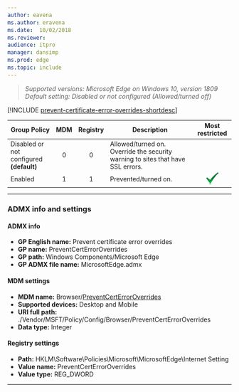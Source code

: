 ```yaml
---
author: eavena
ms.author: eravena
ms.date:  10/02/2018
ms.reviewer: 
audience: itpro
manager: dansimp
ms.prod: edge
ms.topic: include
---
```


<!-- ## Prevent certificate error overrides --> 

>*Supported versions: Microsoft Edge on Windows 10, version 1809*<br>
>*Default setting:  Disabled or not configured (Allowed/turned off)*

[!INCLUDE [prevent-certificate-error-overrides-shortdesc](../shortdesc/prevent-certificate-error-overrides-shortdesc.md)]

|                Group Policy                 | MDM | Registry |                                   Description                                   |                 Most restricted                  |
|---------------------------------------------|:---:|:--------:|---------------------------------------------------------------------------------|:------------------------------------------------:|
| Disabled or not configured<br>**(default)** |  0  |    0     | Allowed/turned on. Override the security warning to sites that have SSL errors. |                                                  |
|                   Enabled                   |  1  |    1     |                              Prevented/turned on.                               | ![Most restricted value](../images/check-gn.png) |

---

### ADMX info and settings
#### ADMX info
- **GP English name:** Prevent certificate error overrides
- **GP name:** PreventCertErrorOverrides
- **GP path:** Windows Components/Microsoft Edge
- **GP ADMX file name:** MicrosoftEdge.admx

#### MDM settings
- **MDM name:** Browser/[PreventCertErrorOverrides](https://docs.microsoft.com/windows/client-management/mdm/policy-csp-browser#browser-preventcerterroroverrides)
- **Supported devices:** Desktop and Mobile
- **URI full path:** ./Vendor/MSFT/Policy/Config/Browser/PreventCertErrorOverrides 
- **Data type:** Integer

#### Registry settings
- **Path:** HKLM\Software\Policies\Microsoft\MicrosoftEdge\Internet Setting
- **Value name:** PreventCertErrorOverrides
- **Value type:** REG_DWORD

<hr>
